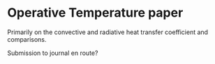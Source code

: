# Operative Temperature paper

Primarily on the convective and radiative heat transfer coefficient and comparisons. 

Submission to journal en route?
